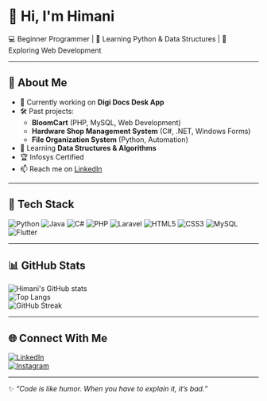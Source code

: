 # 👋 Hi, I'm Himani  
💻 Beginner Programmer | 🌱 Learning Python & Data Structures | 🚀 Exploring Web Development  

---

## 🌟 About Me  
- 🔭 Currently working on **Digi Docs Desk App**  
- 🛠️ Past projects:  
  - **BloomCart** (PHP, MySQL, Web Development)  
  - **Hardware Shop Management System** (C#, .NET, Windows Forms)  
  - **File Organization System** (Python, Automation)  
- 🌱 Learning **Data Structures & Algorithms**  
- 🏆 Infosys Certified  
- 📫 Reach me on [LinkedIn](https://www.linkedin.com/in/himani-solanki-0739762b6/)  

---

## 🚀 Tech Stack  
![Python](https://img.shields.io/badge/-Python-3776AB?logo=python&logoColor=white) ![Java](https://img.shields.io/badge/-Java-007396?logo=java&logoColor=white) ![C#](https://img.shields.io/badge/-C%23-239120?logo=c-sharp&logoColor=white) ![PHP](https://img.shields.io/badge/-PHP-777BB4?logo=php&logoColor=white) ![Laravel](https://img.shields.io/badge/-Laravel-FF2D20?logo=laravel&logoColor=white) ![HTML5](https://img.shields.io/badge/-HTML5-E34F26?logo=html5&logoColor=white) ![CSS3](https://img.shields.io/badge/-CSS3-1572B6?logo=css3&logoColor=white) ![MySQL](https://img.shields.io/badge/-MySQL-4479A1?logo=mysql&logoColor=white) ![Flutter](https://img.shields.io/badge/-Flutter-02569B?logo=flutter&logoColor=white)  

---

## 📊 GitHub Stats  
![Himani's GitHub stats](https://github-readme-stats.vercel.app/api?username=HimaniSolanki1812&show_icons=true&theme=tokyonight)  
![Top Langs](https://github-readme-stats.vercel.app/api/top-langs/?username=HimaniSolanki1812&layout=compact&theme=tokyonight)  
![GitHub Streak](https://github-readme-streak-stats.herokuapp.com/?user=HimaniSolanki1812&theme=tokyonight)

---

## 🌐 Connect With Me  
[![LinkedIn](https://img.shields.io/badge/LinkedIn-blue?logo=linkedin&logoColor=white)](https://www.linkedin.com/in/himani-solanki-0739762b6/)  
[![Instagram](https://img.shields.io/badge/Instagram-E4405F?logo=instagram&logoColor=white)](https://www.instagram.com/himani_solanki78/)  

---

✨ *“Code is like humor. When you have to explain it, it’s bad.”*
